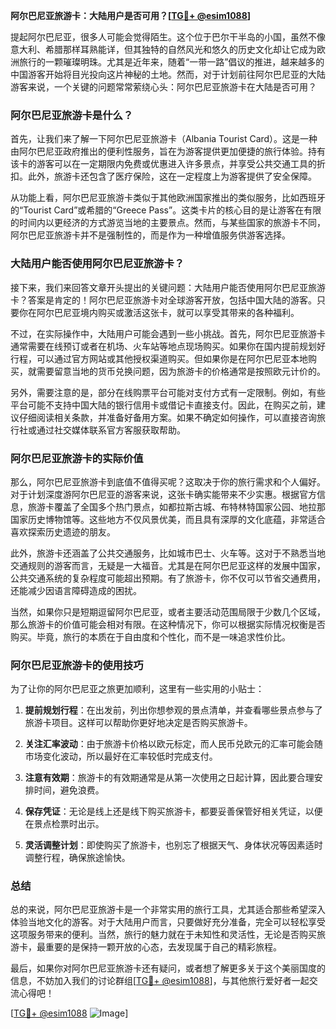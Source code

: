 **阿尔巴尼亚旅游卡：大陆用户是否可用？[[TG💪+ @esim1088](https://t.me/s/esim1088)]**

提起阿尔巴尼亚，很多人可能会觉得陌生。这个位于巴尔干半岛的小国，虽然不像意大利、希腊那样耳熟能详，但其独特的自然风光和悠久的历史文化却让它成为欧洲旅行的一颗璀璨明珠。尤其是近年来，随着“一带一路”倡议的推进，越来越多的中国游客开始将目光投向这片神秘的土地。然而，对于计划前往阿尔巴尼亚的大陆游客来说，一个关键的问题常常萦绕心头：阿尔巴尼亚旅游卡在大陆是否可用？

### 阿尔巴尼亚旅游卡是什么？

首先，让我们来了解一下阿尔巴尼亚旅游卡（Albania Tourist Card）。这是一种由阿尔巴尼亚政府推出的便利性服务，旨在为游客提供更加便捷的旅行体验。持有该卡的游客可以在一定期限内免费或优惠进入许多景点，并享受公共交通工具的折扣。此外，旅游卡还包含了医疗保险，这在一定程度上为游客提供了安全保障。

从功能上看，阿尔巴尼亚旅游卡类似于其他欧洲国家推出的类似服务，比如西班牙的“Tourist Card”或希腊的“Greece Pass”。这类卡片的核心目的是让游客在有限的时间内以更经济的方式游览当地的主要景点。然而，与某些国家的旅游卡不同，阿尔巴尼亚旅游卡并不是强制性的，而是作为一种增值服务供游客选择。

### 大陆用户能否使用阿尔巴尼亚旅游卡？

接下来，我们来回答文章开头提出的关键问题：大陆用户能否使用阿尔巴尼亚旅游卡？答案是肯定的！阿尔巴尼亚旅游卡对全球游客开放，包括中国大陆的游客。只要你在阿尔巴尼亚境内购买或激活这张卡，就可以享受其带来的各种福利。

不过，在实际操作中，大陆用户可能会遇到一些小挑战。首先，阿尔巴尼亚旅游卡通常需要在线预订或者在机场、火车站等地点现场购买。如果你在国内提前规划好行程，可以通过官方网站或其他授权渠道购买。但如果你是在阿尔巴尼亚本地购买，就需要留意当地的货币兑换问题，因为旅游卡的价格通常是按照欧元计价的。

另外，需要注意的是，部分在线购票平台可能对支付方式有一定限制。例如，有些平台可能不支持中国大陆的银行信用卡或借记卡直接支付。因此，在购买之前，建议仔细阅读相关条款，并准备好备用方案。如果不确定如何操作，可以直接咨询旅行社或通过社交媒体联系官方客服获取帮助。

### 阿尔巴尼亚旅游卡的实际价值

那么，阿尔巴尼亚旅游卡到底值不值得买呢？这取决于你的旅行需求和个人偏好。对于计划深度游阿尔巴尼亚的游客来说，这张卡确实能带来不少实惠。根据官方信息，旅游卡覆盖了全国多个热门景点，如都拉斯古城、布特林特国家公园、地拉那国家历史博物馆等。这些地方不仅风景优美，而且具有深厚的文化底蕴，非常适合喜欢探索历史遗迹的朋友。

此外，旅游卡还涵盖了公共交通服务，比如城市巴士、火车等。这对于不熟悉当地交通规则的游客而言，无疑是一大福音。尤其是在阿尔巴尼亚这样的发展中国家，公共交通系统的复杂程度可能超出预期。有了旅游卡，你不仅可以节省交通费用，还能减少因语言障碍造成的困扰。

当然，如果你只是短期逗留阿尔巴尼亚，或者主要活动范围局限于少数几个区域，那么旅游卡的价值可能会相对有限。在这种情况下，你可以根据实际情况权衡是否购买。毕竟，旅行的本质在于自由度和个性化，而不是一味追求性价比。

### 阿尔巴尼亚旅游卡的使用技巧

为了让你的阿尔巴尼亚之旅更加顺利，这里有一些实用的小贴士：

1. **提前规划行程**：在出发前，列出你想参观的景点清单，并查看哪些景点参与了旅游卡项目。这样可以帮助你更好地决定是否购买旅游卡。
   
2. **关注汇率波动**：由于旅游卡价格以欧元标定，而人民币兑欧元的汇率可能会随市场变化波动，所以最好在汇率较低时完成支付。

3. **注意有效期**：旅游卡的有效期通常是从第一次使用之日起计算，因此要合理安排时间，避免浪费。

4. **保存凭证**：无论是线上还是线下购买旅游卡，都要妥善保管好相关凭证，以便在景点检票时出示。

5. **灵活调整计划**：即使购买了旅游卡，也别忘了根据天气、身体状况等因素适时调整行程，确保旅途愉快。

### 总结

总的来说，阿尔巴尼亚旅游卡是一个非常实用的旅行工具，尤其适合那些希望深入体验当地文化的游客。对于大陆用户而言，只要做好充分准备，完全可以轻松享受这项服务带来的便利。当然，旅行的魅力就在于未知性和灵活性，无论是否购买旅游卡，最重要的是保持一颗开放的心态，去发现属于自己的精彩旅程。

最后，如果你对阿尔巴尼亚旅游卡还有疑问，或者想了解更多关于这个美丽国度的信息，不妨加入我们的讨论群组[[TG💪+ @esim1088](https://t.me/s/esim1088)]，与其他旅行爱好者一起交流心得吧！

[[TG💪+ @esim1088](https://t.me/s/esim1088) ![Image](https://i.postimg.cc/4NQfJmqS/Snipaste-2025-05-13-00-14-12.png)]